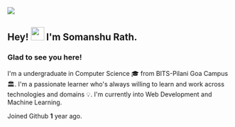![](https://github.com/halfrost/halfrost/blob/master/icons/header_.png)
## Hey! <img src="https://raw.githubusercontent.com/MartinHeinz/MartinHeinz/master/wave.gif" width="30px"> I'm Somanshu Rath.
### Glad to see you here!
I'm a undergraduate in Computer Science 🎓 from BITS-Pilani Goa Campus 🏛. I'm a passionate learner who's always willing to learn and work across technologies and domains 💡. I'm currently into Web Development and Machine Learning.

Joined Github **1** year ago.
<!--
**somanshurath/somanshurath** is a ✨ _special_ ✨ repository because its `README.md` (this file) appears on your GitHub profile.

Here are some ideas to get you started:

- 🔭 I’m currently working on ...
- 🌱 I’m currently learning ...
- 👯 I’m looking to collaborate on ...
- 🤔 I’m looking for help with ...
- 💬 Ask me about ...
- 📫 How to reach me: ...
- 😄 Pronouns: ...
- ⚡ Fun fact: ...
-->
